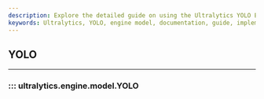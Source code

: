 ```yaml
---
description: Explore the detailed guide on using the Ultralytics YOLO Engine Model. Learn better ways to implement, train and evaluate YOLO models.
keywords: Ultralytics, YOLO, engine model, documentation, guide, implementation, training, evaluation
---
```


## YOLO
---
### ::: ultralytics.engine.model.YOLO
<br><br>